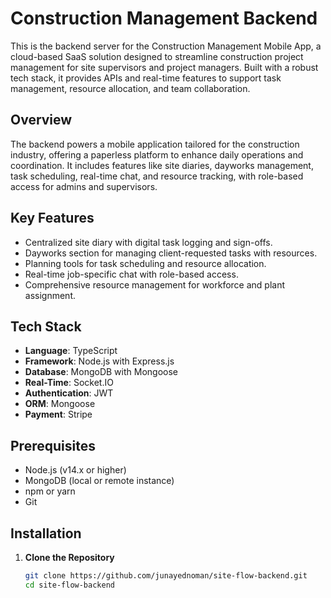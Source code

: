 # Construction Management Backend

This is the backend server for the Construction Management Mobile App, a cloud-based SaaS solution designed to streamline construction project management for site supervisors and project managers. Built with a robust tech stack, it provides APIs and real-time features to support task management, resource allocation, and team collaboration.

## Overview
The backend powers a mobile application tailored for the construction industry, offering a paperless platform to enhance daily operations and coordination. It includes features like site diaries, dayworks management, task scheduling, real-time chat, and resource tracking, with role-based access for admins and supervisors.

## Key Features
- Centralized site diary with digital task logging and sign-offs.
- Dayworks section for managing client-requested tasks with resources.
- Planning tools for task scheduling and resource allocation.
- Real-time job-specific chat with role-based access.
- Comprehensive resource management for workforce and plant assignment.

## Tech Stack
- **Language**: TypeScript
- **Framework**: Node.js with Express.js
- **Database**: MongoDB with Mongoose
- **Real-Time**: Socket.IO
- **Authentication**: JWT
- **ORM**: Mongoose
- **Payment**: Stripe

## Prerequisites
- Node.js (v14.x or higher)
- MongoDB (local or remote instance)
- npm or yarn
- Git

## Installation

1. **Clone the Repository**
   ```bash
   git clone https://github.com/junayednoman/site-flow-backend.git
   cd site-flow-backend
